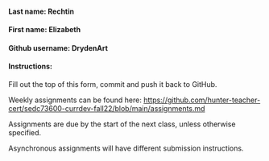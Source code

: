 #### Last name: Rechtin
#### First name: Elizabeth
#### Github username: DrydenArt

#### Instructions:
Fill out the top of this form, commit and push it back to GitHub.

Weekly assignments can be found here: https://github.com/hunter-teacher-cert/sedc73600-currdev-fall22/blob/main/assignments.md

Assignments are due by the start of the next class, unless otherwise specified. 

Asynchronous assignments will have different submission instructions.
